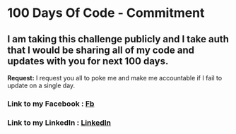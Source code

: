 # 100 Days Of Code - Commitment

## I am taking this challenge publicly and I take auth that I would be sharing all of my code and updates with you for next 100 days.

**Request:** I request you all to poke me and make me accountable if I fail to update on a single day.

### **Link to my Facebook :** [Fb](https://www.facebook.com/harsh.gangwar.9)
### **Link to my LinkedIn :** [LinkedIn](https://www.linkedin.com/in/harsh-gangwar-950a53119)
